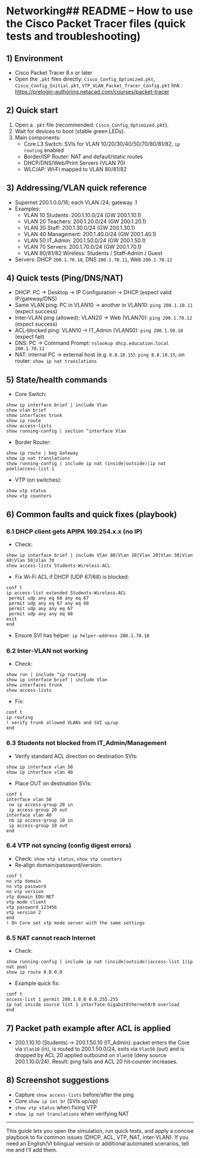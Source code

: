 # Networking## README – How to use the Cisco Packet Tracer files (quick tests and troubleshooting)



## 1) Environment
- Cisco Packet Tracer 8.x or later
- Open the `.pkt` files directly: `Cisco_Config_Optimized.pkt`, `Cisco_Config_Initial.pkt`, `VTP_VLAN_Packet_Tracer_Config.pkt`
link : https://prelogin-authoring.netacad.com/courses/packet-tracer

## 2) Quick start
1. Open a `.pkt` file (recommended: `Cisco_Config_Optimized.pkt`).
2. Wait for devices to boot (stable green LEDs).
3. Main components:
   - Core L3 Switch: SVIs for VLAN 10/20/30/40/50/70/80/81/82, `ip routing` enabled
   - Border/ISP Router: NAT and default/static routes
   - DHCP/DNS/Web/Print Servers (VLAN 70)
   - WLC/AP: Wi‑Fi mapped to VLAN 80/81/82

## 3) Addressing/VLAN quick reference
- Supernet 200.1.0.0/16; each VLAN /24; gateway .1
- Examples:
  - VLAN 10 Students: 200.1.10.0/24 (GW 200.1.10.1)
  - VLAN 20 Teachers: 200.1.20.0/24 (GW 200.1.20.1)
  - VLAN 30 Staff: 200.1.30.0/24 (GW 200.1.30.1)
  - VLAN 40 Management: 200.1.40.0/24 (GW 200.1.40.1)
  - VLAN 50 IT_Admin: 200.1.50.0/24 (GW 200.1.50.1)
  - VLAN 70 Servers: 200.1.70.0/24 (GW 200.1.70.1)
  - VLAN 80/81/82 Wireless: Students / Staff-Admin / Guest
- Servers: DHCP `200.1.70.10`, DNS `200.1.70.11`, Web `200.1.70.12`

## 4) Quick tests (Ping/DNS/NAT)
- DHCP: PC → Desktop → IP Configuration → DHCP (expect valid IP/gateway/DNS)
- Same VLAN ping: PC in VLAN10 → another in VLAN10: `ping 200.1.10.11` (expect success)
- Inter‑VLAN ping (allowed): VLAN20 → Web (VLAN70): `ping 200.1.70.12` (expect success)
- ACL‑blocked ping: VLAN10 → IT_Admin (VLAN50): `ping 200.1.50.10` (expect fail)
- DNS: PC → Command Prompt: `nslookup dhcp.education.local 200.1.70.11`
- NAT: internal PC → external host (e.g. `8.8.10.15`): `ping 8.8.10.15`; on router: `show ip nat translations`

## 5) State/health commands
- Core Switch:
```
show ip interface brief | include Vlan
show vlan brief
show interfaces trunk
show ip route
show access-lists
show running-config | section ^interface Vlan
```
- Border Router:
```
show ip route | beg Gateway
show ip nat translations
show running-config | include ip nat (inside|outside)|ip nat pool|access-list 1
```
- VTP (on switches):
```
show vtp status
show vtp counters
```

## 6) Common faults and quick fixes (playbook)
### 6.1 DHCP client gets APIPA 169.254.x.x (no IP)
- Check:
```
show ip interface brief | include Vlan 80|Vlan 10|Vlan 20|Vlan 30|Vlan 40|Vlan 50|Vlan 70
show access-lists Students-Wireless-ACL
```
- Fix Wi‑Fi ACL if DHCP (UDP 67/68) is blocked:
```
conf t
ip access-list extended Students-Wireless-ACL
 permit udp any eq 68 any eq 67
 permit udp any eq 67 any eq 68
 permit udp any any eq 67
 permit udp any any eq 68
exit
end
```
- Ensure SVI has helper: `ip helper-address 200.1.70.10`

### 6.2 Inter‑VLAN not working
- Check:
```
show run | include ^ip routing
show ip interface brief | include Vlan
show interfaces trunk
show access-lists
```
- Fix:
```
conf t
ip routing
! verify trunk allowed VLANs and SVI up/up
end
```

### 6.3 Students not blocked from IT_Admin/Management
- Verify standard ACL direction on destination SVIs:
```
show ip interface vlan 50
show ip interface vlan 40
```
- Place OUT on destination SVIs:
```
conf t
interface vlan 50
 no ip access-group 20 in
 ip access-group 20 out
interface vlan 40
 no ip access-group 10 in
 ip access-group 10 out
end
```

### 6.4 VTP not syncing (config digest errors)
- Check: `show vtp status`, `show vtp counters`
- Re‑align domain/password/version:
```
conf t
no vtp domain
no vtp password
no vtp version
vtp domain EDU-NET
vtp mode client
vtp password 123456
vtp version 2
end
! On Core set vtp mode server with the same settings
```

### 6.5 NAT cannot reach Internet
- Check:
```
show running-config | include ip nat (inside|outside)|access-list 1|ip nat pool
show ip route 0.0.0.0
```
- Example quick fix:
```
conf t
access-list 1 permit 200.1.0.0 0.0.255.255
ip nat inside source list 1 interface GigabitEthernet0/0 overload
end
```

## 7) Packet path example after ACL is applied
- 200.1.10.10 (Students) → 200.1.50.10 (IT_Admin): packet enters the Core via `Vlan10` (in), is routed to 200.1.50.0/24, exits via `Vlan50` (out) and is dropped by ACL 20 applied outbound on `Vlan50` (deny source 200.1.10.0/24). Result: ping fails and ACL 20 hit‑counter increases.

## 8) Screenshot suggestions
- Capture `show access-lists` before/after the ping
- Core `show ip int br` (SVIs up/up)
- `show vtp status` when fixing VTP
- `show ip nat translations` when verifying NAT

---
This guide lets you open the simulation, run quick tests, and apply a concise playbook to fix common issues (DHCP, ACL, VTP, NAT, inter‑VLAN). If you need an English/VI bilingual version or additional automated scenarios, tell me and I’ll add them.
